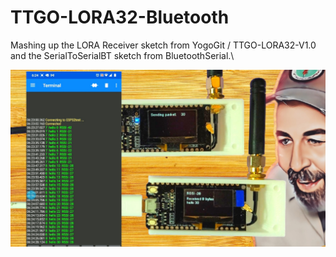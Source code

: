 # TTGO-LORA32-Bluetooth
Mashing up the LORA Receiver sketch from YogoGit / TTGO-LORA32-V1.0 and the SerialToSerialBT sketch from BluetoothSerial.\


![](https://github.com/ShotokuTech/TTGO-LORA32-Bluetooth/blob/main/ttgo%20lora32%20bluetooth.jpg)
